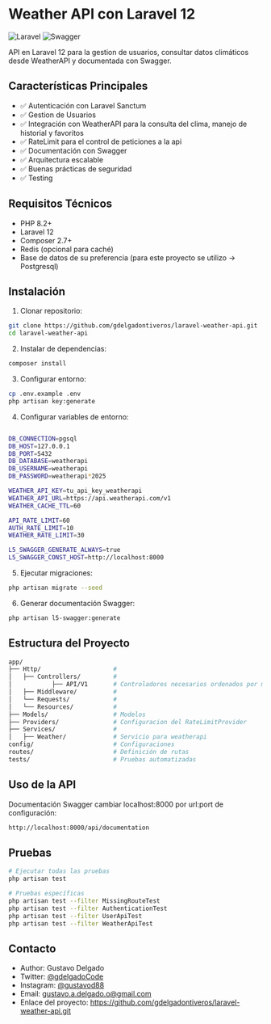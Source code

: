 # Weather API con Laravel 12

![Laravel](https://img.shields.io/badge/Laravel-FF2D20?style=for-the-badge&logo=laravel&logoColor=white)
![Swagger](https://img.shields.io/badge/Swagger-85EA2D?style=for-the-badge&logo=Swagger&logoColor=black)

API en Laravel 12 para la gestion de usuarios, consultar datos climáticos desde WeatherAPI y documentada con Swagger.

## Características Principales

- ✅ Autenticación con Laravel Sanctum
- ✅ Gestion de Usuarios
- ✅ Integración con WeatherAPI para la consulta del clima, manejo de historial y favoritos
- ✅ RateLimit para el control de peticiones a la api
- ✅ Documentación con Swagger
- ✅ Arquitectura escalable
- ✅ Buenas prácticas de seguridad
- ✅ Testing

## Requisitos Técnicos

- PHP 8.2+
- Laravel 12
- Composer 2.7+
- Redis (opcional para caché)
- Base de datos de su preferencia (para este proyecto se utilizo -> Postgresql)

## Instalación

1. Clonar repositorio:
```bash
git clone https://github.com/gdelgadontiveros/laravel-weather-api.git
cd laravel-weather-api
```

2. Instalar de dependencias:
```bash
composer install
```

3. Configurar entorno:
```bash
cp .env.example .env
php artisan key:generate
```

4. Configurar variables de entorno:
```bash

DB_CONNECTION=pgsql
DB_HOST=127.0.0.1
DB_PORT=5432
DB_DATABASE=weatherapi
DB_USERNAME=weatherapi
DB_PASSWORD=weatherapi*2025

WEATHER_API_KEY=tu_api_key_weatherapi
WEATHER_API_URL=https://api.weatherapi.com/v1
WEATHER_CACHE_TTL=60

API_RATE_LIMIT=60
AUTH_RATE_LIMIT=10
WEATHER_RATE_LIMIT=30

L5_SWAGGER_GENERATE_ALWAYS=true
L5_SWAGGER_CONST_HOST=http://localhost:8000

```

5. Ejecutar migraciones:
```bash
php artisan migrate --seed
```

6. Generar documentación Swagger:
```bash
php artisan l5-swagger:generate
```

## Estructura del Proyecto

```bash
app/
├── Http/                    #
│   ├── Controllers/         #
│           ├── API/V1       # Controladores necesarios ordenados por modelo de datos
│   ├── Middleware/          #
│   └── Requests/            #
│   └── Resources/           #
├── Models/                  # Modelos
├── Providers/               # Configuracion del RateLimitProvider
├── Services/                #
│   ├── Weather/             # Servicio para weatherapi
config/                      # Configuraciones
routes/                      # Definición de rutas
tests/                       # Pruebas automatizadas
```

## Uso de la API

Documentación Swagger cambiar localhost:8000 por url:port de configuración:
```bash
http://localhost:8000/api/documentation
```

## Pruebas
```bash
# Ejecutar todas las pruebas
php artisan test

# Pruebas específicas
php artisan test --filter MissingRouteTest
php artisan test --filter AuthenticationTest
php artisan test --filter UserApiTest
php artisan test --filter WeatherApiTest
```

## Contacto

- Author: Gustavo Delgado
- Twitter: [@gdelgadoCode](https://twitter.com/gdelgadoCode)
- Instagram: [@gustavod88](https://www.instagram.com/gustavod88/)
- Email: gustavo.a.delgado.o@gmail.com
- Enlace del proyecto: https://github.com/gdelgadontiveros/laravel-weather-api.git

